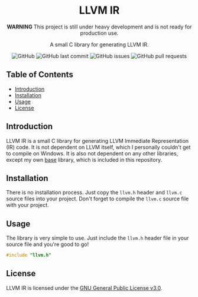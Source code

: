 <div align=center>

# LLVM IR

**WARNING** This project is still under heavy development and is not ready for production use.

A small C library for generating LLVM IR.

![GitHub](https://img.shields.io/github/license/icxd/llvm-ir?style=flat-square)
![GitHub last commit](https://img.shields.io/github/last-commit/icxd/llvm-ir?style=flat-square)
![GitHub issues](https://img.shields.io/github/issues/icxd/llvm-ir?style=flat-square)
![GitHub pull requests](https://img.shields.io/github/issues-pr/icxd/llvm-ir?style=flat-square)

</div>

## Table of Contents

- [Introduction](#introduction)
- [Installation](#installation)
- [Usage](#usage)
- [License](#license)

## Introduction

LLVM IR is a small C library for generating LLVM Immediate Representation (IR) code. It is not dependent on LLVM itself, which I personally couldn't get to compile on Windows. It is also not dependent on any other libraries, except my own [base](https://github.com/icxd/llvm-ir/tree/master/lib) library, which is included in this repository.

## Installation

There is no installation process. Just copy the `llvm.h` header and `llvm.c` source files into your project.
Don't forget to compile the `llvm.c` source file with your project.

## Usage

The library is very simple to use. Just include the `llvm.h` header file in your source file and you're good to go!

```c
#include "llvm.h"
```

## License

LLVM IR is licensed under the [GNU General Public License v3.0](LICENSE).

[//]: # ( vim: set tw=80: )